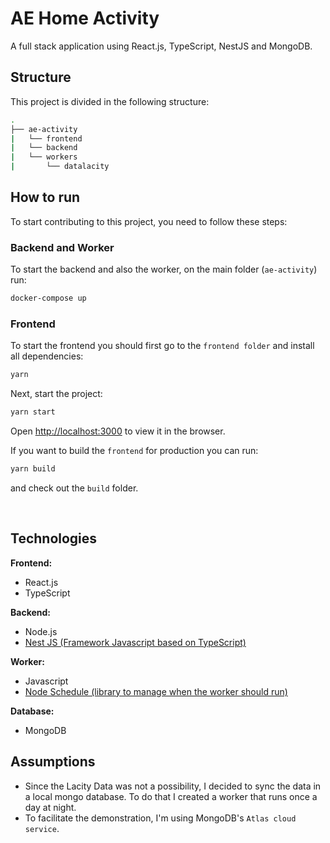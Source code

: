 # AE Home Activity
A full stack application using React.js, TypeScript, NestJS and MongoDB.

## Structure
This project is divided in the following structure:
```bash
.
├── ae-activity
|   └── frontend
|   └── backend
|   └── workers
|       └── datalacity
```

## How to run
To start contributing to this project, you need to follow these steps:

### Backend and Worker
To start the backend and also the worker, on the main folder (`ae-activity`) run:
```bash
docker-compose up
```

### Frontend
To start the frontend you should first go to the `frontend folder` and install all dependencies:
```bash
yarn
```

Next, start the project:
```bash
yarn start
```
Open [http://localhost:3000](http://localhost:3000) to view it in the browser.

If you want to build the `frontend` for production you can run:
```bash
yarn build
```
and check out the `build` folder.

<br/>

## Technologies

**Frontend:**<br/>
- React.js
- TypeScript

**Backend:**<br/>
- Node.js
- [Nest JS (Framework Javascript based on TypeScript)](https://nestjs.com/)

**Worker:**<br/>
- Javascript
- [Node Schedule (library to manage when the worker should run)](https://github.com/node-schedule/node-schedule)

**Database:**<br/>
- MongoDB

## Assumptions
- Since the Lacity Data was not a possibility, I decided to sync the data in a local mongo database. To do that I created a worker that runs once a day at night.
- To facilitate the demonstration, I'm using MongoDB's `Atlas cloud service`.
